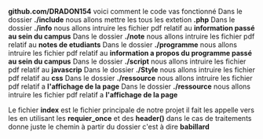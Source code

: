 **github.com/DRADON154** 
voici comment le code vas fonctionné 
Dans le dossier **./include** nous allons mettre les tous les extetion **.php**
Dans le dossier **./info** nous allons intruire les fichier pdf relatif au **information passé au sein du campus**
Dans le dossier **./note** nous allons intruire les fichier pdf relatif au **notes de etudiants**
Dans le dossier **./programme** nous allons intruire les fichier pdf relatif au **information a propos du programme passé au sein du campus**
Dans le dossier **./script** nous allons intruire les fichier pdf relatif au **javascrip**
Dans le dossier **./Style** nous allons intruire les fichier pdf relatif au **css**
Dans le dossier **./ressource** nous allons intruire les fichier pdf relatif a **l'affichage de la page**
Dans le dossier **./ressource** nous allons intruire les fichier pdf relatif a **l'affichage de la page**

Le fichier **index** est le fichier principale de notre projet il fait les appelle vers les en utilisant les **requier_once** et des 
**header()** dans le cas de traitements donne juste le chemin à partir du dossier c'est à dire **babillard**  